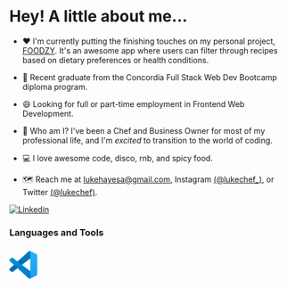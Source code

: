 # Hey! A little about me...

* ❤️ I'm currently putting the finishing touches on my personal project, [FOODZY](https://github.com/LukeHayesss/final-project-foodzy). It's an awesome app where users can filter through recipes based on dietary preferences or health conditions.

* 🌄 Recent graduate from the Concordia Full Stack Web Dev Bootcamp diploma program.

* 😄 Looking for full or part-time employment in Frontend Web Development.

* 🌠 Who am I? I've been a Chef and Business Owner for most of my professional life, and I'm <i>excited</i> to transition to the world of coding.

* 💻 I love awesome code, disco, rnb, and spicy food.

* 🗺️ Reach me at lukehayesa@gmail.com, Instagram [(@lukechef_)](http://www.instagram.com/lukechef_), or Twitter [(@lukechef)](http://www.twitter.com/lukechef).

[![Linkedin](https://img.shields.io/badge/LinkedIn-blue?style=for-the-badge&logo=linkedin&labelColor=blue&link=https://www.linkedin.com/in/luke-hayes-alexander/)](https://www.linkedin.com/in/luke-hayes-alexander/)

<h3>Languages and Tools<h3>
<img width=50px src="https://raw.githubusercontent.com/github/explore/80688e429a7d4ef2fca1e82350fe8e3517d3494d/topics/visual-studio-code/visual-studio-code.png">

